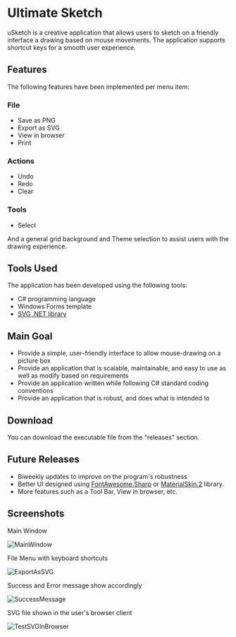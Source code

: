 # Ultimate Sketch

uSketch is a creative application that allows users to sketch on a friendly interface a drawing based on mouse movements. The application supports shortcut keys for a smooth user experience. 

## Features

The following features have been implemented per menu item:

### File

- Save as PNG
- Export as SVG
- View in browser
- Print

### Actions

- Undo
- Redo
- Clear

### Tools

- Select

And a general grid background and Theme selection to assist users with the drawing experience.

## Tools Used

The application has been developed using the following tools:

- C# programming language
- Windows Forms template
- [SVG .NET library](https://svg-net.github.io/SVG/)

## Main Goal

- Provide a simple, user-friendly interface to allow mouse-drawing on a picture box
- Provide an application that is scalable, maintainable, and easy to use as well as modify based on requirements
- Provide an application written while following C# standard coding conventions
- Provide an application that is robust, and does what is intended to

## Download

You can download the executable file from the "releases" section. 

## Future Releases

- Biweekly updates to improve on the program's robustness
- Better UI designed using [FontAwesome.Sharp](https://www.nuget.org/packages/FontAwesome.Sharp/) or [MaterialSkin.2](https://www.nuget.org/packages/MaterialSkin.2/) library.
- More features such as a Tool Bar, View in browser, etc.


## Screenshots

Main Window

![MainWindow](https://user-images.githubusercontent.com/95984302/234829073-bd78f238-80ef-4214-bdd0-a57fb62e1c0c.png)

File Menu with keyboard shortcuts

![ExportAsSVG](https://user-images.githubusercontent.com/95984302/234830618-7836c74d-2057-4947-b51f-0546e31b77d4.png) 

Success and Error message show accordingly

![SuccessMessage](https://user-images.githubusercontent.com/95984302/234830960-4ec3e96b-fbf9-47b4-b910-73beedf2ebaa.png)

SVG file shown in the user's browser client 

![TestSVGInBrowser](https://user-images.githubusercontent.com/95984302/234831244-811f606b-bb6b-4463-81f4-30c53947d74f.png)

